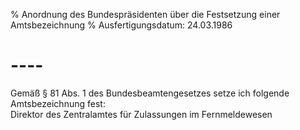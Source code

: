 % Anordnung des Bundespräsidenten über die Festsetzung einer Amtsbezeichnung
% Ausfertigungsdatum: 24.03.1986
 
# ----

Gemäß § 81 Abs. 1 des Bundesbeamtengesetzes setze ich folgende Amtsbezeichnung fest:  
Direktor des Zentralamtes für Zulassungen im Fernmeldewesen

